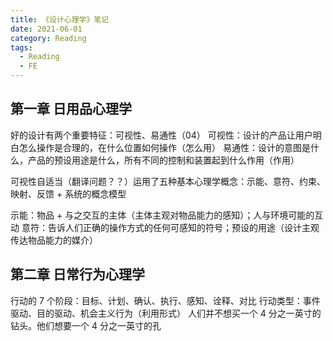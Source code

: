 ```yaml
---
title: 《设计心理学》笔记
date: 2021-06-01
category: Reading
tags:
  - Reading
  - FE
---
```


<!-- more -->

## 第一章 日用品心理学

好的设计有两个重要特征：可视性、易通性（04）
可视性：设计的产品让用户明白怎么操作是合理的，在什么位置如何操作（怎么用）
易通性：设计的意图是什么，产品的预设用途是什么，所有不同的控制和装置起到什么作用（作用）

可视性自适当（翻译问题？？）运用了五种基本心理学概念：示能、意符、约束、映射、反馈 + 系统的概念模型

示能：物品 + 与之交互的主体（主体主观对物品能力的感知）；人与环境可能的互动
意符：告诉人们正确的操作方式的任何可感知的符号；预设的用途（设计主观传达物品能力的媒介）

## 第二章 日常行为心理学

行动的 7 个阶段：目标、计划、确认、执行、感知、诠释、对比
行动类型：事件驱动、目的驱动、机会主义行为（利用形式）
人们并不想买一个 4 分之一英寸的钻头。他们想要一个 4 分之一英寸的孔

<!-- 根本原因分析,不断问为什么，知道找到问题的根本原因 -->

